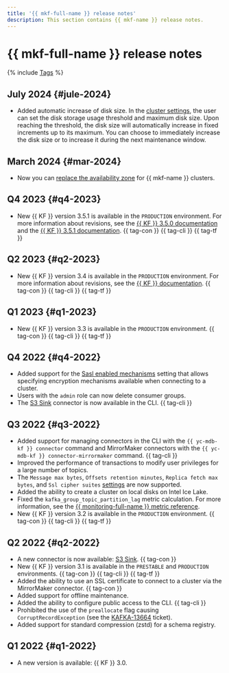 ```yaml
---
title: '{{ mkf-full-name }} release notes'
description: This section contains {{ mkf-name }} release notes.
---
```


# {{ mkf-full-name }} release notes

{% include [Tags](../_includes/mdb/release-notes-tags.md) %}

## July 2024 {#jule-2024}

* Added automatic increase of disk size. In the [cluster settings](./operations/cluster-update.md), the user can set the disk storage usage threshold and maximum disk size. Upon reaching the threshold, the disk size will automatically increase in fixed increments up to its maximum. You can choose to immediately increase the disk size or to increase it during the next maintenance window.

## March 2024 {#mar-2024}

* Now you can [replace the availability zone](./operations/host-migration.md) for {{ mkf-name }} clusters.

## Q4 2023 {#q4-2023}

* New {{ KF }} version 3.5.1 is available in the `PRODUCTION` environment. For more information about revisions, see the [{{ KF }} 3.5.0 documentation](https://archive.apache.org/dist/kafka/3.5.0/RELEASE_NOTES.html) and the [{{ KF }} 3.5.1 documentation](https://archive.apache.org/dist/kafka/3.5.1/RELEASE_NOTES.html). {{ tag-con }} {{ tag-cli }} {{ tag-tf }}

## Q2 2023 {#q2-2023}

* New {{ KF }} version 3.4 is available in the `PRODUCTION` environment. For more information about revisions, see the [{{ KF }} documentation](https://archive.apache.org/dist/kafka/3.4.0/RELEASE_NOTES.html). {{ tag-con }} {{ tag-cli }} {{ tag-tf }}

## Q1 2023 {#q1-2023}

* New {{ KF }} version 3.3 is available in the `PRODUCTION` environment. {{ tag-con }} {{ tag-cli }} {{ tag-tf }}

## Q4 2022 {#q4-2022}

* Added support for the [Sasl enabled mechanisms](concepts/settings-list.md#settings-sasl-enabled-mechanisms) setting that allows specifying encryption mechanisms available when connecting to a cluster.
* Users with the `admin` role can now delete consumer groups.
* The [S3 Sink](concepts/connectors.md#s3-sink) connector is now available in the CLI. {{ tag-cli }}

## Q3 2022 {#q3-2022}

* Added support for managing connectors in the CLI with the `{{ yc-mdb-kf }} connector` command and MirrorMaker connectors with the `{{ yc-mdb-kf }} connector-mirrormaker` command. {{ tag-cli }}
* Improved the performance of transactions to modify user privileges for a large number of topics.
* The `Message max bytes`, `Offsets retention minutes`, `Replica fetch max bytes`, and `Ssl cipher suites` [settings](concepts/settings-list.md#cluster-settings) are now supported.
* Added the ability to create a cluster on local disks on Intel Ice Lake.
* Fixed the `kafka_group_topic_partition_lag` metric calculation. For more information, see the [{{ monitoring-full-name }} metric reference](../_includes/monitoring/metrics-ref/managed-kafka.md).
* New {{ KF }} version 3.2 is available in the `PRODUCTION` environment. {{ tag-con }} {{ tag-cli }} {{ tag-tf }}

## Q2 2022 {#q2-2022}

* A new connector is now available: [S3 Sink](concepts/connectors.md#s3-sink). {{ tag-con }}
* New {{ KF }} version 3.1 is available in the `PRESTABLE` and `PRODUCTION` environments. {{ tag-con }} {{ tag-cli }} {{ tag-tf }}
* Added the ability to use an SSL certificate to connect to a cluster via the MirrorMaker connector. {{ tag-con }}
* Added support for offline maintenance.
* Added the ability to configure public access to the CLI. {{ tag-cli }}
* Prohibited the use of the `preallocate` flag causing `CorruptRecordException` (see the [KAFKA-13664](https://issues.apache.org/jira/browse/KAFKA-13664) ticket).
* Added support for standard compression (zstd) for a schema registry.

## Q1 2022 {#q1-2022}

* A new version is available: {{ KF }} 3.0.

